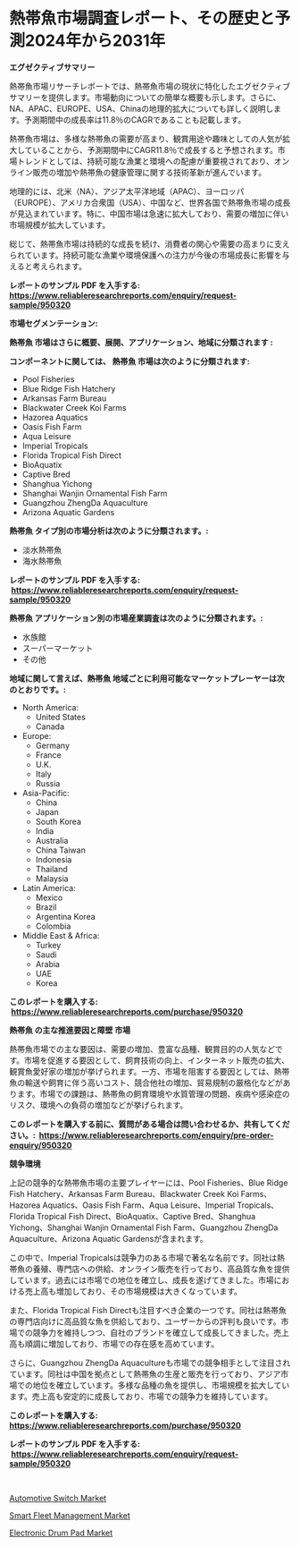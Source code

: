 <p><h1>熱帯魚市場調査レポート、その歴史と予測2024年から2031年</h1></p><p><strong>エグゼクティブサマリー</strong></p>
<p><p>熱帯魚市場リサーチレポートでは、熱帯魚市場の現状に特化したエグゼクティブサマリーを提供します。市場動向についての簡単な概要も示します。さらに、NA、APAC、EUROPE、USA、Chinaの地理的拡大についても詳しく説明します。予測期間中の成長率は11.8％のCAGRであることも記載します。</p><p>熱帯魚市場は、多様な熱帯魚の需要が高まり、観賞用途や趣味としての人気が拡大していることから、予測期間中にCAGR11.8％で成長すると予想されます。市場トレンドとしては、持続可能な漁業と環境への配慮が重要視されており、オンライン販売の増加や熱帯魚の健康管理に関する技術革新が進んでいます。</p><p>地理的には、北米（NA）、アジア太平洋地域（APAC）、ヨーロッパ（EUROPE）、アメリカ合衆国（USA）、中国など、世界各国で熱帯魚市場の成長が見込まれています。特に、中国市場は急速に拡大しており、需要の増加に伴い市場規模が拡大しています。</p><p>総じて、熱帯魚市場は持続的な成長を続け、消費者の関心や需要の高まりに支えられています。持続可能な漁業や環境保護への注力が今後の市場成長に影響を与えると考えられます。</p></p>
<p><strong>レポートのサンプル PDF を入手する: <a href="https://www.reliableresearchreports.com/enquiry/request-sample/950320">https://www.reliableresearchreports.com/enquiry/request-sample/950320</a></strong></p>
<p><strong>市場セグメンテーション:</strong></p>
<p><strong> 熱帯魚 市場はさらに概要、展開、アプリケーション、地域に分類されます :</strong></p>
<p><strong>コンポーネントに関しては、 熱帯魚 市場は次のように分類されます: &nbsp;</strong></p>
<p><ul><li>Pool Fisheries</li><li>Blue Ridge Fish Hatchery</li><li>Arkansas Farm Bureau</li><li>Blackwater Creek Koi Farms</li><li>Hazorea Aquatics</li><li>Oasis Fish Farm</li><li>Aqua Leisure</li><li>Imperial Tropicals</li><li>Florida Tropical Fish Direct</li><li>BioAquatix</li><li>Captive Bred</li><li>Shanghua Yichong</li><li>Shanghai Wanjin Ornamental Fish Farm</li><li>Guangzhou ZhengDa Aquaculture</li><li>Arizona Aquatic Gardens</li></ul></p>
<p><strong> 熱帯魚 タイプ別の市場分析は次のように分類されます。:</strong></p>
<p><ul><li>淡水熱帯魚</li><li>海水熱帯魚</li></ul></p>
<p><strong>レポートのサンプル PDF を入手する: &nbsp;<a href="https://www.reliableresearchreports.com/enquiry/request-sample/950320">https://www.reliableresearchreports.com/enquiry/request-sample/950320</a></strong></p>
<p><strong> 熱帯魚 アプリケーション別の市場産業調査は次のように分類されます。:</strong></p>
<p><ul><li>水族館</li><li>スーパーマーケット</li><li>その他</li></ul></p>
<p><strong>地域に関して言えば、熱帯魚 地域ごとに利用可能なマーケットプレーヤーは次のとおりです。:</strong></p>
<p><ul>
    <li>
        North America:
        <ul>
            <li>United States</li>
            <li>Canada</li>
        </ul>
    </li>
    <li>
        Europe:
        <ul>
            <li>Germany</li>
            <li>France</li>
            <li>U.K.</li>
            <li>Italy</li>
            <li>Russia</li>
        </ul>
    </li>
    <li>
        Asia-Pacific:
        <ul>
            <li>China</li>
            <li>Japan</li>
            <li>South Korea</li>
            <li>India</li>
            <li>Australia</li>
            <li>China Taiwan</li>
            <li>Indonesia</li>
            <li>Thailand</li>
            <li>Malaysia</li>
        </ul>
    </li>
    <li>
        Latin America:
        <ul>
            <li>Mexico</li>
            <li>Brazil</li>
            <li>Argentina Korea</li>
            <li>Colombia</li>
        </ul>
    </li>
    <li>
        Middle East & Africa:
        <ul>
            <li>Turkey</li>
            <li>Saudi</li>
            <li>Arabia</li>
            <li>UAE</li>
            <li>Korea</li>
        </ul>
    </li>
    </ul></p>
<p><strong>このレポートを購入する: &nbsp;<a href="https://www.reliableresearchreports.com/purchase/950320">https://www.reliableresearchreports.com/purchase/950320</a></strong></p>
<p><strong>熱帯魚 の主な推進要因と障壁 市場</strong></p>
<p><p>熱帯魚市場での主な要因は、需要の増加、豊富な品種、観賞目的の人気などです。市場を促進する要因として、飼育技術の向上、インターネット販売の拡大、観賞魚愛好家の増加が挙げられます。一方、市場を阻害する要因としては、熱帯魚の輸送や飼育に伴う高いコスト、競合他社の増加、貿易規制の厳格化などがあります。市場での課題は、熱帯魚の飼育環境や水質管理の問題、疾病や感染症のリスク、環境への負荷の増加などが挙げられます。</p></p>
<p><strong>このレポートを購入する前に、質問がある場合は問い合わせるか、共有してください。:&nbsp; <a href="https://www.reliableresearchreports.com/enquiry/pre-order-enquiry/950320">https://www.reliableresearchreports.com/enquiry/pre-order-enquiry/950320</a></strong></p>
<p><strong>競争環境</strong></p>
<p><p>上記の競争的な熱帯魚市場の主要プレイヤーには、Pool Fisheries、Blue Ridge Fish Hatchery、Arkansas Farm Bureau、Blackwater Creek Koi Farms、Hazorea Aquatics、Oasis Fish Farm、Aqua Leisure、Imperial Tropicals、Florida Tropical Fish Direct、BioAquatix、Captive Bred、Shanghua Yichong、Shanghai Wanjin Ornamental Fish Farm、Guangzhou ZhengDa Aquaculture、Arizona Aquatic Gardensが含まれます。</p><p>この中で、Imperial Tropicalsは競争力のある市場で著名な名前です。同社は熱帯魚の養殖、専門店への供給、オンライン販売を行っており、高品質な魚を提供しています。過去には市場での地位を確立し、成長を遂げてきました。市場における売上高も増加しており、その市場規模は大きくなっています。</p><p>また、Florida Tropical Fish Directも注目すべき企業の一つです。同社は熱帯魚の専門店向けに高品質な魚を供給しており、ユーザーからの評判も良いです。市場での競争力を維持しつつ、自社のブランドを確立して成長してきました。売上高も順調に増加しており、市場での存在感を高めています。</p><p>さらに、Guangzhou ZhengDa Aquacultureも市場での競争相手として注目されています。同社は中国を拠点として熱帯魚の生産と販売を行っており、アジア市場での地位を確立しています。多様な品種の魚を提供し、市場規模を拡大しています。売上高も安定的に成長しており、市場での競争力を維持しています。</p></p>
<p><strong>このレポートを購入する: &nbsp; <a href="https://www.reliableresearchreports.com/purchase/950320">https://www.reliableresearchreports.com/purchase/950320</a></strong></p>
<p><strong>レポートのサンプル PDF を入手する: &nbsp;<a href="https://www.reliableresearchreports.com/enquiry/request-sample/950320">https://www.reliableresearchreports.com/enquiry/request-sample/950320</a></strong><strong></strong></p>
<p>&nbsp;</p>
<p><p><a href="https://lydian-appliance-61d.notion.site/Automotive-Switch-Market-Size-Growth-Outlook-from-2024-to-2031-projecting-at-Market-s-Trends-Analy-02577979b421451e80cc91f52080559a">Automotive Switch Market</a></p><p><a href="https://summer-dogwood-3e9.notion.site/Smart-Fleet-Management-Market-Provides-Detailed-Segmentation-of-this-Market-based-on-Type-Applicati-03f693c66c4b40a3bed25432f2c0c180">Smart Fleet Management Market</a></p><p><a href="https://github.com/Sherrillcrooksxa8i18ucf2m/Market-Research-Report-List-1/blob/main/electronic-drum-pad-market.md">Electronic Drum Pad Market</a></p></p>
